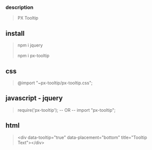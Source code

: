 ### description
> PX Tooltip

## install
> npm i jquery <br><br>
> npm i px-tooltip

## css
> @import "~px-tooltip/px-tooltip.css";

## javascript - jquery
> require('px-tooltip');
>  -- OR --
> import "px-tooltip";
> 

## html
> \<div data-tooltip="true" data-placement="bottom" title="Tooltip Text">\</div\>

